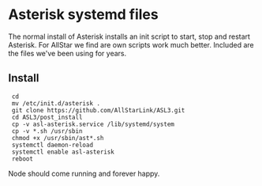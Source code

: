 # Asterisk systemd files
The normal install of Asterisk installs an init script to start, stop and restart Asterisk. For AllStar we find are own scripts work much better. 
Included are the files we've been using for years.

## Install
```
 cd
 mv /etc/init.d/asterisk .
 git clone https://github.com/AllStarLink/ASL3.git
 cd ASL3/post_install
 cp -v asl-asterisk.service /lib/systemd/system
 cp -v *.sh /usr/sbin
 chmod +x /usr/sbin/ast*.sh
 systemctl daemon-reload
 systemctl enable asl-asterisk 
 reboot
```
Node should come running and forever happy.
